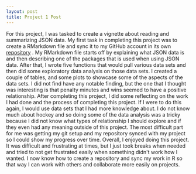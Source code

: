 ```yaml
---
layout: post
title: Project 1 Post
---
```


For this project, I was tasked to create a vignette about reading and summarizing JSON data. My first task in completing this project was to create a RMarkdown file and sync it to my GitHub account in its own [repository]("https://github.com/Rmcolonn/Project-1") . My RMarkdown file starts off by explaining what JSON data is and then describing one of the packages that is used when using JSON data. After that, I wrote five functions that would pull various data sets and then did some exploratory data analysis on those data sets. I created a couple of tables, and some plots to showcase some of the aspects of the data sets. I did not find have any notable finding, but the one that I thought was interesting is that penalty minutes and wins seemed to have a positive relationship. After completing this project, I did some reflecting on the work I had done and the process of completing this project. If I were to do this again, I would use data sets that I had more knowledge about. I do not know much about hockey and so doing some of the data analysis was a tricky because I did not know what types of relationship I should explore and if they even had any meaning outside of this project. The most difficult part for me was getting my git setup and my repository synced with my project so I could show my progress over time. Overall, I enjoyed doing this project. It was difficult and frustrating at times, but I just took breaks when needed and tried to not get frustrated easily when something didn't work how I wanted. I now know how to create a repository and sync my work in R so that way I can work with others and collaborate more easily on projects. 

